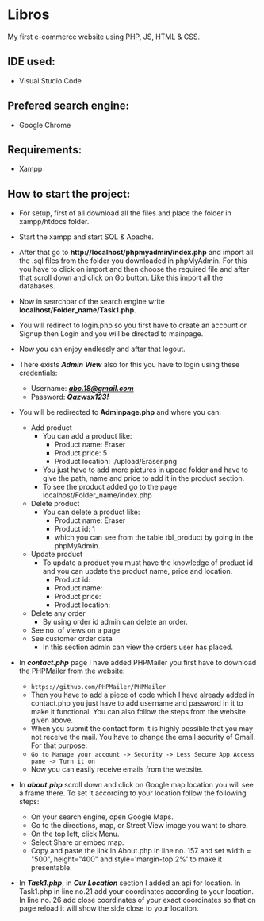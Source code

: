 # Libros
My first e-commerce website using PHP, JS, HTML &amp; CSS.

## IDE used:
- Visual Studio Code 

## Prefered search engine:
- Google Chrome

## Requirements:
- Xampp

## How to start the project:
- For setup, first of all download all the files and place the folder in xampp/htdocs folder.
- Start the xampp and start SQL & Apache.
- After that go to **http://localhost/phpmyadmin/index.php** and import all the .sql files from the folder you downloaded in phpMyAdmin. For this you have to click on import and then choose the required file and after that scroll down and click on Go button. Like this import all the databases.
- Now in searchbar of the search engine write **localhost/Folder_name/Task1.php**.
- You will redirect to login.php so you first have to create an account or Signup then Login and you will be directed to mainpage.
- Now you can enjoy endlessly and after that logout.

- There exists _**Admin View**_ also for this you have to login using these credentials:
  - Username: _**abc.18@gmail.com**_   
  - Password: _**Qazwsx123!**_
- You will be redirected to **Adminpage.php** and where you can: 
  - Add product 
    - You can add a product like:
      - Product name: Eraser
      - Product price: 5
      - Product location: ./upload/Eraser.png 
    - You just have to add more pictures in upoad folder and have to give the path, name and price to add it in the product section.
    - To see the product added go to the page localhost/Folder_name/index.php
  - Delete product
    - You can delete a product like:
        - Product name: Eraser
        - Product id: 1
        - which you can see from the table tbl_product by going in the phpMyAdmin.
  - Update product
    - To update a product you must have the knowledge of product id and you can update the product name, price and location.
      - Product id: 
      - Product name:
      - Product price: 
      - Product location: 
  - Delete any order
    - By using order id admin can delete an order.
  - See no. of views on a page
  - See customer order data
    - In this section admin can view the orders user has placed.

- In _**contact.php**_ page I have added PHPMailer you first have to download the PHPMailer from the website:
  - `https://github.com/PHPMailer/PHPMailer`
  - Then you have to add a piece of code which I have already added in contact.php you just have to add username and password in it to make it functional. You can also follow the steps from the website given above.
  - When you submit the contact form it is highly possible that you may not receive the mail. You have to change the email security of Gmail. For that purpose: 
  - `Go to Manage your account -> Security -> Less Secure App Access pane -> Turn it on`
  - Now you can easily receive emails from the website.
 
- In _**about.php**_ scroll down and click on Google map location you will see a frame there. To set it according to your location follow the following steps:
  - On your search engine, open Google Maps.
  - Go to the directions, map, or Street View image you want to share.
  - On the top left, click Menu.
  - Select Share or embed map. 
  - Copy and paste the link in About.php in line no. 157 and set width = "500", height="400" and style='margin-top:2%' to make it presentable.
 
- In _**Task1.php**_, in _**Our Location**_ section I added an api for location. In Task1.php in line no.21 add your coordinates according to your location. In line no. 26 add close coordinates of your exact coordinates so that on page reload it will show the side close to your location.
